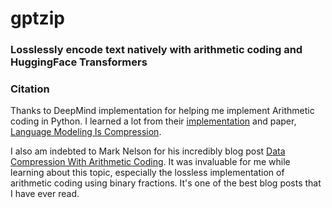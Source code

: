 # gptzip
### Losslessly encode text natively with arithmetic coding and HuggingFace Transformers


### Citation

Thanks to DeepMind implementation for helping me implement Arithmetic coding in Python. I learned a lot from their [implementation](https://github.com/google-deepmind/language_modeling_is_compression) and paper, [Language Modeling Is Compression](https://deepmind.google/research/publications/39768/). 

I also am indebted to Mark Nelson for his incredibly blog post [Data Compression With Arithmetic Coding](https://marknelson.us/posts/2014/10/19/data-compression-with-arithmetic-coding.html). It was invaluable for me while learning about this topic, especially the lossless implementation of arithmetic coding using binary fractions. It's one of the best blog posts that I have ever read.